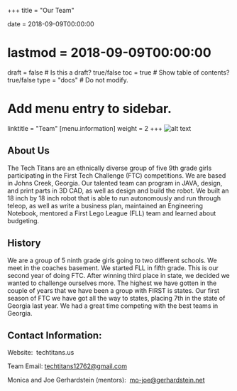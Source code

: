 +++
title = "Our Team"

date = 2018-09-09T00:00:00
# lastmod = 2018-09-09T00:00:00

draft = false  # Is this a draft? true/false
toc = true  # Show table of contents? true/false
type = "docs"  # Do not modify.

# Add menu entry to sidebar.
linktitle = "Team"
[menu.information]
  weight = 2
+++
![alt text](/img/team/1.jpg "Team")

## About Us ​ 

The Tech Titans are
an ethnically diverse group
of five 9th grade girls
participating in the First
Tech Challenge (FTC)
competitions. We are
based in Johns Creek,
Georgia. Our talented team
can program in JAVA,
design, and print parts in
3D CAD, as well as design and build the robot. We built an 18 inch by 18
inch robot that is able to run autonomously and run through teleop, as well
as write a business plan, maintained an Engineering Notebook, mentored a
First Lego League (FLL) team and learned about budgeting.



## History

We are a group of 5 ninth grade girls going to two different schools. We
meet in the coaches basement. We started FLL in fifth grade. This is our
second year of doing FTC. After winning third place in state, we decided we
wanted to challenge ourselves more. The highest we have gotten in the
couple of years that we have been a group with FIRST is states. Our first
season of FTC we have got all the way to states, placing 7th in the state of
Georgia last year. We had a great time competing with the best teams in
Georgia.


## Contact Information:

Website:​​ ​ techtitans.us​

Team Email:​​  techtitans12762@gmail.com

Monica and Joe Gerhardstein (mentors)​: ​ mo-joe@gerhardstein.net